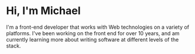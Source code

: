 # Hi, I'm Michael

I'm a front-end developer that works with Web technologies on a variety of platforms. I've been working on the front end for over 10 years, and am currently learning more about writing software at different levels of the stack.
